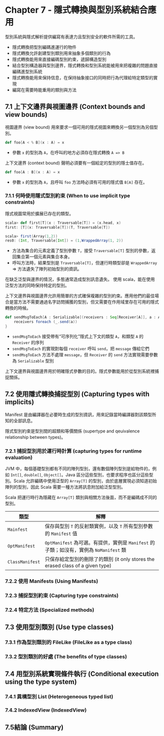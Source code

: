 # Chapter 7 - 隱式轉換與型別系統結合應用

型別系統與隱式解析提供編寫有表達力且型別安全的軟件所需的工具。
- 隱式轉換把型別編碼進運行的物件
- 隱式轉換允許創建型別類別用來抽象多個類別的行為
- 隱式轉換能用來直接編碼型別約束，遞歸構造型別
- 結合型別構造器與型別邊界，隱式轉換和型別系統能被用來把複雜的問題直接編碼進型別系統
- 隱式轉換能用來保持信息，在保持抽象接口的同時把行為代理給特定類型的實現
- 編寫在需要時能重用的類別與方法

## 7.1 上下文邊界與視圖邊界 (Context bounds and view bounds)

視圖邊界 (view bound) 用來要求一個可用的隱式視圖來轉換另一個型別為另個型別。
```scala
def foo[A < % B](x : A) = x
```
- 參數 `x` 的型別為 `A`，在呼叫的地方必須存在隱式轉換 `A => B`

上下文邊界 (context bound) 聲明必須要有一個給定的型別的隱士值存在。
```scala
def foo[A : B](x : A) = x
```
- 參數 `x` 的型別為 `A`，且呼叫 `foo` 方法時必須有可用的隱式值 `B[A]` 存在。

### 7.1.1 何時使用隱式型別約束 (When to use implicit type constraints)
隱式視圖常用於擴展已存在的類型。

```scala
scala> def first[T](x : Traversable[T]) = (x.head, x)
first: [T](x: Traversable[T])(T, Traversable[T])

scala> first(Array(1,2))
res0: (Int, Traversable[Int]) = (1,WrappedArray(1, 2))
```
- 方法為集合的元素定義了型別參數 `T`，接受 `Traversable[T]` 型別的參數，返回集合第一個元素與集合本身。
- 呼叫方法時，結果型別是 `Traversable[T]`，但運行時類型卻是 `WrappedArray` ⇒ 方法遺失了陣列初始型別的資訊。

在缺乏泛型與邊界的情況，多態通常造成型別訊息遺失。
使用 scala，能在使用泛型方法的同時保持特定的型別。

上下文邊界與視圖邊界允許用簡單的方式確保複雜的型別約束。應用他們的最佳場合是當方法不需要通過名字訪問捕獲的型別，但又需要在作用域里存在可用的隱式轉換的時候。

```scala
def sendMsgToEach[A : Serializable](receivers : Seq[Receiver[A]], a : A) = {
    receivers foreach (_.send(a))
}
```
- `sendMsgToEach` 接受帶有“可序列化”隱式上下文的類型 `A`，和類型 `A` 的 `Receiver` 的序列
- `sendMsgToEach` 的實現對每個 `receiver` 呼叫 `send`，把 `message` 傳給它們
- `sendMsgToEach` 方法不處理 `message`，但 `Receiver` 的 `send` 方法實現需要參數為 `Serializable` 型別

上下文邊界與視圖邊界用於明確隱式參數的目的。隱式參數能用於從型別系統裡捕捉關係。

## 7.2  使用隱式轉換捕捉型別 (Capturing types with implicits)

Manifest 是由編譯器在必要時生成的型別資訊，用來記錄當時編譯器對該類型所知的全部訊息。

隱式型別約束是型別間的超類和等價關係 (supertype and qeuivalence relationship between types)。

### 7.2.1 捕捉型別用於運行時計算 (capturing types for runtime evaluation)

JVM 中，每個基礎型別都有不同的陣列型別，還有數個陣列型別是給物件的，例如 `Int[]`, `double[]`, `Object[]`。Java 區分這些型別，也要求程序也區分這些型別。Scala 允許編碼中使用泛型的 `Array[T]` 的型別，由於底層實現必須知道初始陣列的型別，因此 Scala 需要一種方法將訊息附加給泛型型別。

Scala 把運行時行為隱藏在 `Array[T]` 類別與相關方法後面，而不是編碼成不同的型別。

| 類型 | 解釋 |
|------|------|
| `Mainfest`        | 保存與型別 `T` 的反射類實例，以及 `T` 所有型別參數的 `Manifest` 值 |
| `OptManifest`     | `OptManifest` 為可選。有提供，實例是 `Manifest` 的子類；如沒有，實例為 `NoManifest` 類 |
| `ClassManifest`   | 只保存給定型別的刪除了的類別 (it only stores the erased class of a given type) |

### 7.2.2 使用 Manifests (Using Manifests)
### 7.2.3 捕捉型別約束 (Capturing type constraints)
### 7.2.4 特定方法 (Specialized methods)

## 7.3 使用型別類別 (Use type classes)
### 7.3.1 作為型別類別的 FileLike (FileLike as a type class)
### 7.3.2 型別類別的好處 (The benefits of type classes)

## 7.4 用型別系統實現條件執行 (Conditional execution using the type system)
### 7.4.1 異構型別 List (Heterogeneous typed list)
### 7.4.2 IndexedView (IndexedView)

## 7.5結論 (Summary)

